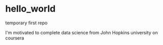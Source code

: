 hello_world
===========

temporary first repo

I'm motivated to complete data science from John Hopkins university on coursera
